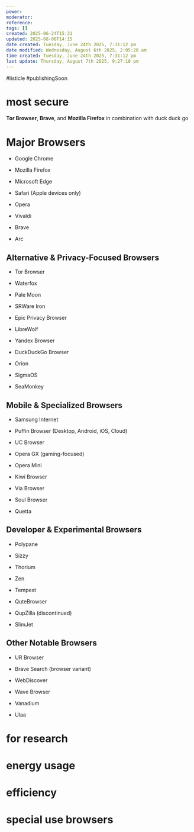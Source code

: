 ```yaml
---
power: 
moderator: 
reference: 
tags: []
created: 2025-06-24T15:31
updated: 2025-08-06T14:15
date created: Tuesday, June 24th 2025, 7:31:12 pm
date modified: Wednesday, August 6th 2025, 2:05:20 am
time created: Tuesday, June 24th 2025, 7:31:12 pm
last update: Thursday, August 7th 2025, 9:27:10 pm
---
```

#listicle #publishingSoon 
# most secure

**Tor Browser**, **Brave**, and **Mozilla Firefox** in combination with duck duck go
# Major Browsers
- Google Chrome
- Mozilla Firefox
- Microsoft Edge
    
- Safari (Apple devices only)
    
- Opera
    
- Vivaldi
    
- Brave
    
- Arc
    

## Alternative & Privacy-Focused Browsers

- Tor Browser
    
- Waterfox
    
- Pale Moon
    
- SRWare Iron
    
- Epic Privacy Browser
    
- LibreWolf
    
- Yandex Browser
    
- DuckDuckGo Browser
    
- Orion
    
- SigmaOS
    
- SeaMonkey
    

## Mobile & Specialized Browsers

- Samsung Internet
    
- Puffin Browser (Desktop, Android, iOS, Cloud)
    
- UC Browser
    
- Opera GX (gaming-focused)
    
- Opera Mini
    
- Kiwi Browser
    
- Via Browser
    
- Soul Browser
    
- Quetta
    

## Developer & Experimental Browsers

- Polypane
    
- Sizzy
    
- Thorium
    
- Zen
    
- Tempest
    
- QuteBrowser
    
- QupZilla (discontinued)
    
- SlimJet
    

## Other Notable Browsers

- UR Browser
    
- Brave Search (browser variant)
    
- WebDiscover
    
- Wave Browser
    
- Vanadium
    
- Ulaa
# for research

# energy usage
# efficiency
# special use browsers
